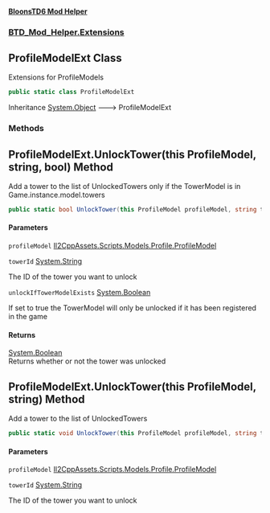 #### [BloonsTD6 Mod Helper](README.md 'README')
### [BTD_Mod_Helper.Extensions](README.md#BTD_Mod_Helper.Extensions 'BTD_Mod_Helper.Extensions')

## ProfileModelExt Class

Extensions for ProfileModels

```csharp
public static class ProfileModelExt
```

Inheritance [System.Object](https://docs.microsoft.com/en-us/dotnet/api/System.Object 'System.Object') &#129106; ProfileModelExt
### Methods

<a name='BTD_Mod_Helper.Extensions.ProfileModelExt.UnlockTower(thisProfileModel,string,bool)'></a>

## ProfileModelExt.UnlockTower(this ProfileModel, string, bool) Method

Add a tower to the list of UnlockedTowers only if the TowerModel is in Game.instance.model.towers

```csharp
public static bool UnlockTower(this ProfileModel profileModel, string towerId, bool unlockIfTowerModelExists);
```
#### Parameters

<a name='BTD_Mod_Helper.Extensions.ProfileModelExt.UnlockTower(thisProfileModel,string,bool).profileModel'></a>

`profileModel` [Il2CppAssets.Scripts.Models.Profile.ProfileModel](https://docs.microsoft.com/en-us/dotnet/api/Il2CppAssets.Scripts.Models.Profile.ProfileModel 'Il2CppAssets.Scripts.Models.Profile.ProfileModel')

<a name='BTD_Mod_Helper.Extensions.ProfileModelExt.UnlockTower(thisProfileModel,string,bool).towerId'></a>

`towerId` [System.String](https://docs.microsoft.com/en-us/dotnet/api/System.String 'System.String')

The ID of the tower you want to unlock

<a name='BTD_Mod_Helper.Extensions.ProfileModelExt.UnlockTower(thisProfileModel,string,bool).unlockIfTowerModelExists'></a>

`unlockIfTowerModelExists` [System.Boolean](https://docs.microsoft.com/en-us/dotnet/api/System.Boolean 'System.Boolean')

If set to true the TowerModel will only be unlocked if it has been registered in the game

#### Returns
[System.Boolean](https://docs.microsoft.com/en-us/dotnet/api/System.Boolean 'System.Boolean')  
Returns whether or not the tower was unlocked

<a name='BTD_Mod_Helper.Extensions.ProfileModelExt.UnlockTower(thisProfileModel,string)'></a>

## ProfileModelExt.UnlockTower(this ProfileModel, string) Method

Add a tower to the list of UnlockedTowers

```csharp
public static void UnlockTower(this ProfileModel profileModel, string towerId);
```
#### Parameters

<a name='BTD_Mod_Helper.Extensions.ProfileModelExt.UnlockTower(thisProfileModel,string).profileModel'></a>

`profileModel` [Il2CppAssets.Scripts.Models.Profile.ProfileModel](https://docs.microsoft.com/en-us/dotnet/api/Il2CppAssets.Scripts.Models.Profile.ProfileModel 'Il2CppAssets.Scripts.Models.Profile.ProfileModel')

<a name='BTD_Mod_Helper.Extensions.ProfileModelExt.UnlockTower(thisProfileModel,string).towerId'></a>

`towerId` [System.String](https://docs.microsoft.com/en-us/dotnet/api/System.String 'System.String')

The ID of the tower you want to unlock